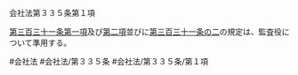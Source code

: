 会社法第３３５条第１項

[第三百三十一条第一項](会社法＿＿＿＿第３３１条第１項)及び[第二項](会社法＿＿＿＿第３３５条第２項)並びに[第三百三十一条の二](会社法＿＿＿＿第３３１条の２)の規定は、監査役について準用する。

#会社法
#会社法/第３３５条
#会社法/第３３５条/第１項
